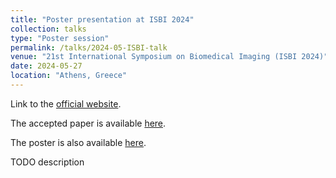 ```yaml
---
title: "Poster presentation at ISBI 2024"
collection: talks
type: "Poster session"
permalink: /talks/2024-05-ISBI-talk
venue: "21st International Symposium on Biomedical Imaging (ISBI 2024)"
date: 2024-05-27
location: "Athens, Greece"
---
```


Link to the [official website](https://biomedicalimaging.org/2024/).

The accepted paper is available [here](/files/papers/2024-ISBI.pdf).

The poster is also available [here](/files/posters/2024-ISBI.pdf).

TODO description
